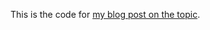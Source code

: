 This is the code for [my blog post on the topic](https://fnune.com/typescript/2020/07/31/typescript-series-4-poor-mans-async-await-in-typescript-using-generators/).

